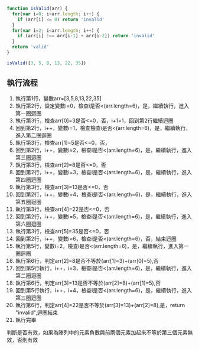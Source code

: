 ``` js
function isValid(arr) {
  for(var i=0; i<arr.length; i++) {
    if (arr[i] <= 0) return 'invalid'
  }
  for(var i=2; i<arr.length; i++) {
    if (arr[i] !== arr[i-1] + arr[i-2]) return 'invalid'
  }
  return 'valid'
}

isValid([3, 5, 8, 13, 22, 35])
```

## 執行流程
1. 執行第1行，變數arr=[3,5,8,13,22,35]
2. 執行第2行，設定變數i=0，檢查i是否<(arr.length=6)，是，繼續執行，進入第一圈迴圈
3. 執行第3行，檢查arr[0]=3是否<=0，否，i+1=1，回到第2行繼續迴圈
4. 回到第2行，i++，變數i=1，檢查檢查i是否<(arr.length=6)，是，繼續執行，進入第二圈迴圈
5. 執行第3行，檢查arr[1]=5是否<=0，否，
6. 回到第2行，i++，變數i=2，檢查i是否<(arr.length=6)，是，繼續執行，進入第三圈迴圈
7. 執行第3行，檢查arr[2]=8是否<=0，否
8. 回到第2行，i++，變數i=3，檢查i是否<(arr.length=6)，是，繼續執行，進入第四圈迴圈
9. 執行第3行，檢查arr[3]=13是否<=0，否
10. 回到第2行，i++，變數i=4，檢查i是否<(arr.length=6)，是，繼續執行，進入第五圈迴圈
11. 執行第3行，檢查arr[4]=22是否<=0，否
12. 回到第2行，i++，變數i=5，檢查i是否<(arr.length=6)，是，繼續執行，進入第六圈迴圈
13. 執行第3行，檢查arr[5]=35是否<=0，否
14. 回到第2行，i++，變數i=6，檢查i是否<(arr.length=6)，否，結束迴圈
15. 執行第5行，變數i=2，檢查i是否<(arr.length=6)，是，繼續執行，進入第一圈迴圈
16. 執行第6行，判定arr[2]=8是否不等於(arr[1]=3)+(arr[0]=5),否
17. 回到第5行執行，i++，i=3，檢查i是否<(arr.length=6)，是，繼續執行，進入第二圈迴圈
18. 執行第6行，判定arr[3]=13是否不等於(arr[2]=8)+(arr[1]=5),否
19. 回到第5行執行，i++，i=4，檢查i是否<(arr.length=6)，是，繼續執行，進入第三圈迴圈
20. 執行第6行，判定arr[4]=22是否不等於(arr[3]=13)+(arr[2]=8),是，return "invalid",迴圈結束
21. 執行完畢

判斷是否有效，如果為陣列中的元素負數與前兩個元素加起來不等於第三個元素無效，否則有效